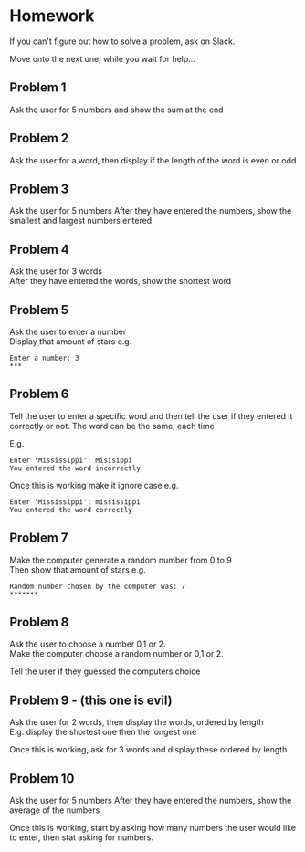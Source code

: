 # Homework

If you can't figure out how to solve a problem, ask on Slack. 

Move onto the next one, while you wait for help...


## Problem 1
Ask the user for 5 numbers and show the sum at the end

## Problem 2
Ask the user for a word, then display if the length of the word is even or odd

## Problem 3
Ask the user for 5 numbers
After they have entered the numbers, show the smallest and largest numbers entered

## Problem 4
Ask the user for 3 words   
After they have entered the words, show the shortest word

## Problem 5
Ask the user to enter a number   
Display that amount of stars e.g.

```
Enter a number: 3   
***
```

## Problem 6
Tell the user to enter a specific word and then tell the user if they entered it correctly or not.
The word can be the same, each time 

E.g.
```
Enter 'Mississippi': Misisippi   
You entered the word incorrectly   
```

Once this is working make it ignore case e.g.   
```
Enter 'Mississippi': mississippi   
You entered the word correctly   
```

## Problem 7
Make the computer generate a random number from 0 to 9   
Then show that amount of stars e.g.

```
Random number chosen by the computer was: 7
*******
```

## Problem 8
Ask the user to choose a number 0,1 or 2.   
Make the computer choose a random number or 0,1 or 2.

Tell the user if they guessed the computers choice

## Problem 9 - (this one is evil)
Ask the user for 2 words, then display the words, ordered by length   
E.g. display the shortest one then the longest one

Once this is working, ask for 3 words and display these ordered by length 


## Problem 10
Ask the user for 5 numbers
After they have entered the numbers, show the average of the numbers

Once this is working, start by asking how many numbers the user would like to enter, then stat asking for numbers.



